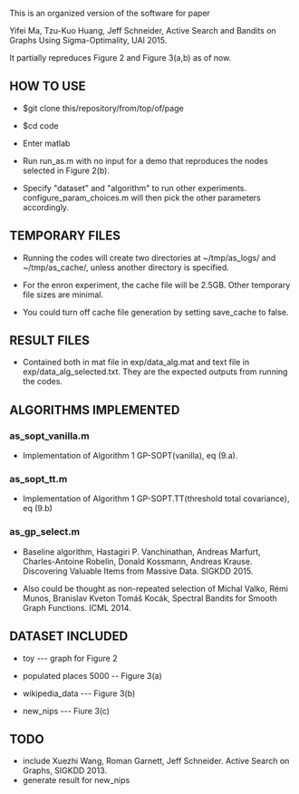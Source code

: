 This is an organized version of the software for paper

Yifei Ma, Tzu-Kuo Huang, Jeff Schneider, Active Search and Bandits on Graphs Using Sigma-Optimality, UAI 2015.

It partially repreduces Figure 2 and Figure 3(a,b) as of now.


## HOW TO USE

* $git clone this/repository/from/top/of/page

* $cd code

* Enter matlab

* Run run_as.m with no input for a demo that reproduces the nodes selected in Figure 2(b).

* Specify "dataset" and "algorithm" to run other experiments. configure_param_choices.m will then pick the other parameters accordingly.


## TEMPORARY FILES

* Running the codes will create two directories at ~/tmp/as_logs/ and ~/tmp/as_cache/, unless another directory is specified.

* For the enron experiment, the cache file will be 2.5GB. Other temporary file sizes are minimal.

* You could turn off cache file generation by setting save_cache to false.


## RESULT FILES

* Contained both in mat file in exp/data_alg.mat and text file in exp/data_alg_selected.txt. They are the expected outputs from running the codes.


## ALGORITHMS IMPLEMENTED

### as_sopt_vanilla.m

* Implementation of Algorithm 1 GP-SOPT(vanilla), eq (9.a).

### as_sopt_tt.m

* Implementation of Algorithm 1 GP-SOPT.TT(threshold total covariance), eq (9.b)

### as_gp_select.m

* Baseline algorithm, Hastagiri P. Vanchinathan, Andreas Marfurt, Charles-Antoine Robelin, Donald Kossmann, Andreas Krause. Discovering Valuable Items from Massive Data. SIGKDD 2015.

* Also could be thought as non-repeated selection of Michal Valko, Rémi Munos, Branislav Kveton Tomáš Kocák, Spectral Bandits for Smooth Graph Functions. ICML 2014.

## DATASET INCLUDED

* toy --- graph for Figure 2

* populated places 5000 -- Figure 3(a)

* wikipedia_data --- Figure 3(b)

* new_nips --- Fiure 3(c)

## TODO

* include Xuezhi Wang, Roman Garnett, Jeff Schneider. Active Search on Graphs, SIGKDD 2013.
* generate result for new_nips
